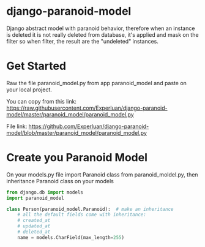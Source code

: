 # django-paranoid-model
Django abstract model with paranoid behavior, therefore when an instance is deleted it is not really deleted from database, it's applied and mask on the filter so when filter, the result are the "undeleted" instances.

# Get Started
Raw the file paranoid_model.py from app paranoid_model and paste on your local project. 

You can copy from this link:
https://raw.githubusercontent.com/Experluan/django-paranoid-model/master/paranoid_model/paranoid_model.py

File link: https://github.com/Experluan/django-paranoid-model/blob/master/paranoid_model/paranoid_model.py

# Create you Paranoid Model

On your models.py file import Paranoid class from paranoid_moldel.py, then inheritance Paranoid class on your models

```py
from django.db import models
import paranoid_model

class Person(paranoid_model.Paranoid):  # make an inheritance
    # all the default fields come with inheritance:
    # created_at
    # updated_at
    # deleted_at
    name = models.CharField(max_length=255)
```

